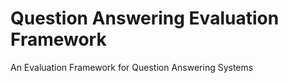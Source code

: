 Question Answering Evaluation Framework
=======================

An Evaluation Framework for Question Answering Systems
